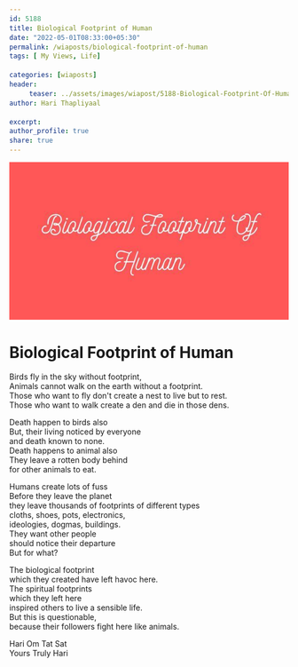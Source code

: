 ```yaml
--- 
id: 5188 
title: Biological Footprint of Human
date: "2022-05-01T08:33:00+05:30"
permalink: /wiaposts/biological-footprint-of-human
tags: [ My Views, Life]    

categories: [wiaposts] 
header:
     teaser: ../assets/images/wiapost/5188-Biological-Footprint-Of-Human.jpg
author: Hari Thapliyaal 

excerpt:  
author_profile: true 
share: true 
---
```


![Biological Footprint of Human](../assets/images/wiapost/5188-Biological-Footprint-Of-Human.jpg)    
    
# Biological Footprint of Human   
        
Birds fly in the sky without footprint,    
Animals cannot walk on the earth without a footprint.    
Those who want to fly don't create a nest to live but to rest.    
Those who want to walk create a den and die in those dens.    
    
Death happen to birds also    
But, their living noticed by everyone     
and death known to none.    
Death happens to animal also    
They leave a rotten body behind     
for other animals to eat.    
    
Humans create lots of fuss    
Before they leave the planet     
they leave thousands of footprints of different types    
cloths, shoes, pots, electronics,     
ideologies, dogmas, buildings.    
They want other people     
should notice their departure    
But for what?    
    
The biological footprint     
which they created have left havoc here.    
The spiritual footprints     
which they left here     
inspired others to live a sensible life.    
But this is questionable,     
because their followers fight here like animals.    
    
Hari Om Tat Sat     
Yours Truly Hari    
